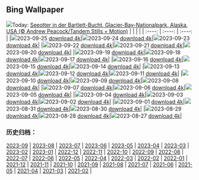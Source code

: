 ## Bing Wallpaper
![](https://global.bing.com/th?id=OHR.GlacierBayOtter_DE-DE8272833767_UHD.jpg&w=1000)Today: [Seeotter in der Bartlett-Bucht, Glacier-Bay-Nationalpark, Alaska, USA (© Andrew Peacock/Tandem Stills + Motion)](https://global.bing.com/th?id=OHR.GlacierBayOtter_DE-DE8272833767_UHD.jpg)
|      |      |      |
| :----: | :----: | :----: |
|![](https://global.bing.com/th?id=OHR.GlacierBayOtter_DE-DE8272833767_UHD.jpg&pid=hp&w=384&h=216&rs=1&c=4)2023-09-25 [download 4k](https://global.bing.com/th?id=OHR.GlacierBayOtter_DE-DE8272833767_UHD.jpg)|![](https://global.bing.com/th?id=OHR.BerlinMarathon_DE-DE4277844553_UHD.jpg&pid=hp&w=384&h=216&rs=1&c=4)2023-09-24 [download 4k](https://global.bing.com/th?id=OHR.BerlinMarathon_DE-DE4277844553_UHD.jpg)|![](https://global.bing.com/th?id=OHR.CottonwoodCanyon_DE-DE6400641102_UHD.jpg&pid=hp&w=384&h=216&rs=1&c=4)2023-09-23 [download 4k](https://global.bing.com/th?id=OHR.CottonwoodCanyon_DE-DE6400641102_UHD.jpg)|
|![](https://global.bing.com/th?id=OHR.ShamwariRhino_DE-DE5605786066_UHD.jpg&pid=hp&w=384&h=216&rs=1&c=4)2023-09-22 [download 4k](https://global.bing.com/th?id=OHR.ShamwariRhino_DE-DE5605786066_UHD.jpg)|![](https://global.bing.com/th?id=OHR.NobelNorway_DE-DE5677760025_UHD.jpg&pid=hp&w=384&h=216&rs=1&c=4)2023-09-21 [download 4k](https://global.bing.com/th?id=OHR.NobelNorway_DE-DE5677760025_UHD.jpg)|![](https://global.bing.com/th?id=OHR.ArkadiaPark_DE-DE5332465806_UHD.jpg&pid=hp&w=384&h=216&rs=1&c=4)2023-09-20 [download 4k](https://global.bing.com/th?id=OHR.ArkadiaPark_DE-DE5332465806_UHD.jpg)|
|![](https://global.bing.com/th?id=OHR.SplugenPass_DE-DE9394174285_UHD.jpg&pid=hp&w=384&h=216&rs=1&c=4)2023-09-19 [download 4k](https://global.bing.com/th?id=OHR.SplugenPass_DE-DE9394174285_UHD.jpg)|![](https://global.bing.com/th?id=OHR.MilkyWayPortugal_DE-DE4795035299_UHD.jpg&pid=hp&w=384&h=216&rs=1&c=4)2023-09-18 [download 4k](https://global.bing.com/th?id=OHR.MilkyWayPortugal_DE-DE4795035299_UHD.jpg)|![](https://global.bing.com/th?id=OHR.CubanTody_DE-DE8542598137_UHD.jpg&pid=hp&w=384&h=216&rs=1&c=4)2023-09-17 [download 4k](https://global.bing.com/th?id=OHR.CubanTody_DE-DE8542598137_UHD.jpg)|
|![](https://global.bing.com/th?id=OHR.OktoberfestBrassBand_DE-DE6535043925_UHD.jpg&pid=hp&w=384&h=216&rs=1&c=4)2023-09-16 [download 4k](https://global.bing.com/th?id=OHR.OktoberfestBrassBand_DE-DE6535043925_UHD.jpg)|![](https://global.bing.com/th?id=OHR.AerialCologne_DE-DE6638991328_UHD.jpg&pid=hp&w=384&h=216&rs=1&c=4)2023-09-15 [download 4k](https://global.bing.com/th?id=OHR.AerialCologne_DE-DE6638991328_UHD.jpg)|![](https://global.bing.com/th?id=OHR.MongoliaHorses_DE-DE4992384095_UHD.jpg&pid=hp&w=384&h=216&rs=1&c=4)2023-09-14 [download 4k](https://global.bing.com/th?id=OHR.MongoliaHorses_DE-DE4992384095_UHD.jpg)|
|![](https://global.bing.com/th?id=OHR.HemakutaHill_DE-DE2402524948_UHD.jpg&pid=hp&w=384&h=216&rs=1&c=4)2023-09-13 [download 4k](https://global.bing.com/th?id=OHR.HemakutaHill_DE-DE2402524948_UHD.jpg)|![](https://global.bing.com/th?id=OHR.NorthSeaStairs_DE-DE3382163703_UHD.jpg&pid=hp&w=384&h=216&rs=1&c=4)2023-09-12 [download 4k](https://global.bing.com/th?id=OHR.NorthSeaStairs_DE-DE3382163703_UHD.jpg)|![](https://global.bing.com/th?id=OHR.MarathonMedoc_DE-DE0778851579_UHD.jpg&pid=hp&w=384&h=216&rs=1&c=4)2023-09-11 [download 4k](https://global.bing.com/th?id=OHR.MarathonMedoc_DE-DE0778851579_UHD.jpg)|
|![](https://global.bing.com/th?id=OHR.WalrusSvalbard_DE-DE0040950274_UHD.jpg&pid=hp&w=384&h=216&rs=1&c=4)2023-09-10 [download 4k](https://global.bing.com/th?id=OHR.WalrusSvalbard_DE-DE0040950274_UHD.jpg)|![](https://global.bing.com/th?id=OHR.AyutthayaTemple_DE-DE9492204311_UHD.jpg&pid=hp&w=384&h=216&rs=1&c=4)2023-09-09 [download 4k](https://global.bing.com/th?id=OHR.AyutthayaTemple_DE-DE9492204311_UHD.jpg)|![](https://global.bing.com/th?id=OHR.BathCircus_DE-DE5061679913_UHD.jpg&pid=hp&w=384&h=216&rs=1&c=4)2023-09-08 [download 4k](https://global.bing.com/th?id=OHR.BathCircus_DE-DE5061679913_UHD.jpg)|
|![](https://global.bing.com/th?id=OHR.ReichstagBeiNacht_DE-DE5694677012_UHD.jpg&pid=hp&w=384&h=216&rs=1&c=4)2023-09-07 [download 4k](https://global.bing.com/th?id=OHR.ReichstagBeiNacht_DE-DE5694677012_UHD.jpg)|![](https://global.bing.com/th?id=OHR.CreteHarbor_DE-DE5407686384_UHD.jpg&pid=hp&w=384&h=216&rs=1&c=4)2023-09-06 [download 4k](https://global.bing.com/th?id=OHR.CreteHarbor_DE-DE5407686384_UHD.jpg)|![](https://global.bing.com/th?id=OHR.MountSegla_DE-DE4409695618_UHD.jpg&pid=hp&w=384&h=216&rs=1&c=4)2023-09-05 [download 4k](https://global.bing.com/th?id=OHR.MountSegla_DE-DE4409695618_UHD.jpg)|
|![](https://global.bing.com/th?id=OHR.BourgesMarsh_DE-DE3538379611_UHD.jpg&pid=hp&w=384&h=216&rs=1&c=4)2023-09-04 [download 4k](https://global.bing.com/th?id=OHR.BourgesMarsh_DE-DE3538379611_UHD.jpg)|![](https://global.bing.com/th?id=OHR.ManhattanAerial_DE-DE3168422076_UHD.jpg&pid=hp&w=384&h=216&rs=1&c=4)2023-09-03 [download 4k](https://global.bing.com/th?id=OHR.ManhattanAerial_DE-DE3168422076_UHD.jpg)|![](https://global.bing.com/th?id=OHR.TinyHummer_DE-DE8472975008_UHD.jpg&pid=hp&w=384&h=216&rs=1&c=4)2023-09-02 [download 4k](https://global.bing.com/th?id=OHR.TinyHummer_DE-DE8472975008_UHD.jpg)|
|![](https://global.bing.com/th?id=OHR.TurkeyTailMush_DE-DE7496636357_UHD.jpg&pid=hp&w=384&h=216&rs=1&c=4)2023-09-01 [download 4k](https://global.bing.com/th?id=OHR.TurkeyTailMush_DE-DE7496636357_UHD.jpg)|![](https://global.bing.com/th?id=OHR.CassiusFlorentius_DE-DE8060490789_UHD.jpg&pid=hp&w=384&h=216&rs=1&c=4)2023-08-31 [download 4k](https://global.bing.com/th?id=OHR.CassiusFlorentius_DE-DE8060490789_UHD.jpg)|![](https://global.bing.com/th?id=OHR.NingalooShark_DE-DE6573151950_UHD.jpg&pid=hp&w=384&h=216&rs=1&c=4)2023-08-30 [download 4k](https://global.bing.com/th?id=OHR.NingalooShark_DE-DE6573151950_UHD.jpg)|
|![](https://global.bing.com/th?id=OHR.AvatarMountain_DE-DE4930608814_UHD.jpg&pid=hp&w=384&h=216&rs=1&c=4)2023-08-29 [download 4k](https://global.bing.com/th?id=OHR.AvatarMountain_DE-DE4930608814_UHD.jpg)|![](https://global.bing.com/th?id=OHR.DubrovnikHarbor_DE-DE5532688724_UHD.jpg&pid=hp&w=384&h=216&rs=1&c=4)2023-08-28 [download 4k](https://global.bing.com/th?id=OHR.DubrovnikHarbor_DE-DE5532688724_UHD.jpg)|![](https://global.bing.com/th?id=OHR.JejuIsland_DE-DE4817558281_UHD.jpg&pid=hp&w=384&h=216&rs=1&c=4)2023-08-27 [download 4k](https://global.bing.com/th?id=OHR.JejuIsland_DE-DE4817558281_UHD.jpg)|

### 历史归档：
[2023-09](https://github.com/niumoo/bing-wallpaper/tree/main/picture/2023-09/) | [2023-08](https://github.com/niumoo/bing-wallpaper/tree/main/picture/2023-08/) | [2023-07](https://github.com/niumoo/bing-wallpaper/tree/main/picture/2023-07/) | [2023-06](https://github.com/niumoo/bing-wallpaper/tree/main/picture/2023-06/) | [2023-05](https://github.com/niumoo/bing-wallpaper/tree/main/picture/2023-05/) | [2023-04](https://github.com/niumoo/bing-wallpaper/tree/main/picture/2023-04/) | [2023-03](https://github.com/niumoo/bing-wallpaper/tree/main/picture/2023-03/) | [2023-02](https://github.com/niumoo/bing-wallpaper/tree/main/picture/2023-02/) | 
[2023-01](https://github.com/niumoo/bing-wallpaper/tree/main/picture/2023-01/) | [2022-12](https://github.com/niumoo/bing-wallpaper/tree/main/picture/2022-12/) | [2022-11](https://github.com/niumoo/bing-wallpaper/tree/main/picture/2022-11/) | [2022-10](https://github.com/niumoo/bing-wallpaper/tree/main/picture/2022-10/) | [2022-09](https://github.com/niumoo/bing-wallpaper/tree/main/picture/2022-09/) | [2022-08](https://github.com/niumoo/bing-wallpaper/tree/main/picture/2022-08/) | [2022-07](https://github.com/niumoo/bing-wallpaper/tree/main/picture/2022-07/) | [2022-06](https://github.com/niumoo/bing-wallpaper/tree/main/picture/2022-06/) | 
[2022-05](https://github.com/niumoo/bing-wallpaper/tree/main/picture/2022-05/) | [2022-04](https://github.com/niumoo/bing-wallpaper/tree/main/picture/2022-04/) | [2022-03](https://github.com/niumoo/bing-wallpaper/tree/main/picture/2022-03/) | [2022-02](https://github.com/niumoo/bing-wallpaper/tree/main/picture/2022-02/) | [2022-01](https://github.com/niumoo/bing-wallpaper/tree/main/picture/2022-01/) | [2021-12](https://github.com/niumoo/bing-wallpaper/tree/main/picture/2021-12/) | [2021-11](https://github.com/niumoo/bing-wallpaper/tree/main/picture/2021-11/) | [2021-10](https://github.com/niumoo/bing-wallpaper/tree/main/picture/2021-10/) | 
[2021-09](https://github.com/niumoo/bing-wallpaper/tree/main/picture/2021-09/) | [2021-08](https://github.com/niumoo/bing-wallpaper/tree/main/picture/2021-08/) | [2021-07](https://github.com/niumoo/bing-wallpaper/tree/main/picture/2021-07/) | [2021-06](https://github.com/niumoo/bing-wallpaper/tree/main/picture/2021-06/) | [2021-05](https://github.com/niumoo/bing-wallpaper/tree/main/picture/2021-05/) | [2021-04](https://github.com/niumoo/bing-wallpaper/tree/main/picture/2021-04/) | [2021-03](https://github.com/niumoo/bing-wallpaper/tree/main/picture/2021-03/) | [2021-02](https://github.com/niumoo/bing-wallpaper/tree/main/picture/2021-02/) | 
